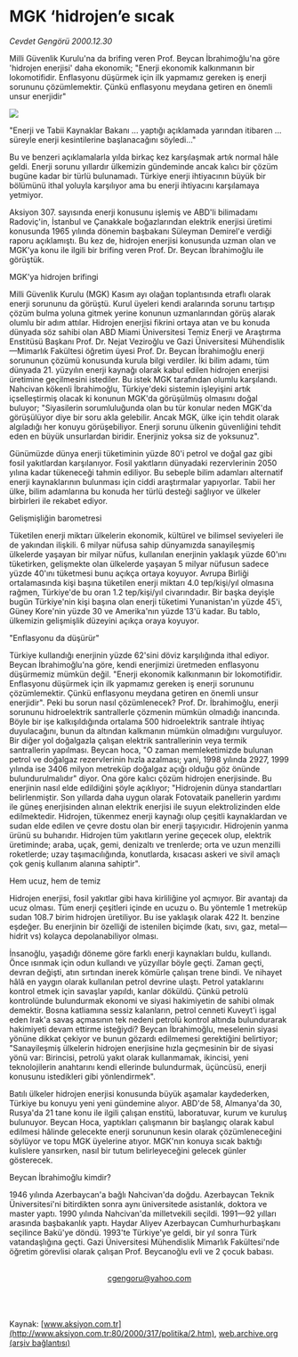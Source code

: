 # MGK ‘hidrojen’e sıcak

*Cevdet Gengörü 2000.12.30*

<div>
 <p class="spot">
  Milli Güvenlik Kurulu'na da brifing veren Prof. Beycan İbrahimoğlu'na göre 'hidrojen enerjisi' daha ekonomik; "Enerji ekonomik kalkınmanın bir lokomotifidir. Enflasyonu düşürmek için ilk yapmamız gereken iş enerji sorununu çözümlemektir. Çünkü enflasyonu meydana getiren en önemli unsur enerjidir"
 </p>
 <p class="metin">
 </p>
 <img border="0" src="/web/20020329050140im_/http://www.aksiyon.com.tr/2000/317/resimler/MGK.jpg"/>
 <p class="metin">
  "Enerji ve Tabii Kaynaklar Bakanı ... yaptığı açıklamada yarından itibaren ... süreyle enerji kesintilerine başlanacağını söyledi..."
 </p>
 <p class="metin">
  Bu ve benzeri açıklamalarla yılda birkaç kez karşılaşmak artık normal hâle geldi. Enerji sorunu yıllardır ülkemizin gündeminde ancak kalıcı bir çözüm bugüne kadar bir türlü bulunamadı. Türkiye enerji ihtiyacının büyük bir bölümünü ithal yoluyla karşılıyor ama bu enerji ihtiyacını karşılamaya yetmiyor.
 </p>
 <p class="metin">
  Aksiyon 307. sayısında enerji konusunu işlemiş ve ABD'li bilimadamı Radoviç'in, İstanbul ve Çanakkale boğazlarından elektrik enerjisi üretimi konusunda 1965 yılında dönemin başbakanı Süleyman Demirel'e verdiği raporu açıklamıştı. Bu kez de, hidrojen enerjisi konusunda uzman olan ve MGK'ya konu ile ilgili bir brifing veren Prof. Dr. Beycan İbrahimoğlu ile görüştük.
 </p>
 <p class="metin">
  MGK'ya hidrojen brifingi
 </p>
 <p class="metin">
  Milli Güvenlik Kurulu (MGK) Kasım ayı olağan toplantısında etraflı olarak enerji sorununu da görüştü. Kurul üyeleri kendi aralarında sorunu tartışıp çözüm bulma yoluna gitmek yerine konunun uzmanlarından görüş alarak olumlu bir adım attılar. Hidrojen enerjisi fikrini ortaya atan ve bu konuda dünyada söz sahibi olan ABD Miami Üniversitesi Temiz Enerji ve Araştırma Enstitüsü Başkanı Prof. Dr. Nejat Veziroğlu ve Gazi Üniversitesi Mühendislik—Mimarlık Fakültesi öğretim üyesi Prof. Dr. Beycan İbrahimoğlu enerji sorununun çözümü konusunda kurula bilgi verdiler. İki bilim adamı, tüm dünyada 21. yüzyılın enerji kaynağı olarak kabul edilen hidrojen enerjisi üretimine geçilmesini istediler. Bu istek MGK tarafından olumlu karşılandı. Nahcivan kökenli İbrahimoğlu, Türkiye'deki sistemin işleyişini artık içselleştirmiş olacak ki konunun MGK'da görüşülmüş olmasını doğal buluyor; "Siyasilerin sorumluluğunda olan bu tür konular neden MGK'da görüşülüyor diye bir soru akla gelebilir. Ancak MGK, ülke için tehdit olarak algıladığı her konuyu görüşebiliyor. Enerji sorunu ülkenin güvenliğini tehdit eden en büyük unsurlardan biridir. Enerjiniz yoksa siz de yoksunuz".
 </p>
 <p class="metin">
  Günümüzde dünya enerji tüketiminin yüzde 80'i petrol ve doğal gaz gibi fosil yakıtlardan karşılanıyor. Fosil yakıtların dünyadaki rezervlerinin 2050 yılına kadar tükeneceği tahmin ediliyor. Bu sebeple bilim adamları alternatif enerji kaynaklarının bulunması için ciddi araştırmalar yapıyorlar. Tabii her ülke, bilim adamlarına bu konuda her türlü desteği sağlıyor ve ülkeler birbirleri ile rekabet ediyor.
 </p>
 <p class="metin">
  Gelişmişliğin barometresi
 </p>
 <p class="metin">
  Tüketilen enerji miktarı ülkelerin ekonomik, kültürel ve bilimsel seviyeleri ile de yakından ilişkili. 6 milyar nüfusa sahip dünyamızda sanayileşmiş ülkelerde yaşayan bir milyar nüfus, kullanılan enerjinin yaklaşık yüzde 60'ını tüketirken, gelişmekte olan ülkelerde yaşayan 5 milyar nüfusun sadece yüzde 40'ını tüketmesi bunu açıkça ortaya koyuyor. Avrupa Birliği ortalamasında kişi başına tüketilen enerji miktarı 4.0 tep/kişi/yıl olmasına rağmen, Türkiye'de bu oran 1.2 tep/kişi/yıl civarındadır. Bir başka deyişle bugün Türkiye'nin kişi başına olan enerji tüketimi Yunanistan'ın yüzde 45'i, Güney Kore'nin yüzde 30 ve Amerika'nın yüzde 13'ü kadar. Bu tablo, ülkemizin gelişmişlik düzeyini açıkça oraya koyuyor.
 </p>
 <p class="metin">
  "Enflasyonu da düşürür"
 </p>
 <p class="metin">
  Türkiye kullandığı enerjinin yüzde 62'sini döviz karşılığında ithal ediyor. Beycan İbrahimoğlu'na göre, kendi enerjimizi üretmeden enflasyonu düşürmemiz mümkün değil. "Enerji ekonomik kalkınmanın bir lokomotifidir. Enflasyonu düşürmek için ilk yapmamız gereken iş enerji sorununu çözümlemektir. Çünkü enflasyonu meydana getiren en önemli unsur enerjidir". Peki bu sorun nasıl çözümlenecek? Prof. Dr. İbrahimoğlu, enerji sorununu hidroelektrik santrallerle çözmenin mümkün olmadığı inancında. Böyle bir işe kalkışıldığında ortalama 500 hidroelektrik santrale ihtiyaç duyulacağını, bunun da altından kalkmanın mümkün olmadığını vurguluyor. Bir diğer yol doğalgazla çalışan elektrik santrallerinin veya termik santrallerin yapılması. Beycan hoca, "O zaman memleketimizde bulunan petrol ve doğalgaz rezervlerinin hızla azalması; yani, 1998 yılında 2927, 1999 yılında ise 3406 milyon metreküp doğalgaz açığı olduğu göz önünde bulundurulmalıdır" diyor. Ona göre kalıcı çözüm hidrojen enerjisinde. Bu enerjinin nasıl elde edildiğini şöyle açıklıyor; "Hidrojenin dünya standartları belirlenmiştir. Son yıllarda daha uygun olarak Fotovataik panellerin yardımı ile güneş enerjisinden alınan elektrik enerjisi ile suyun elektrolizinden elde edilmektedir. Hidrojen, tükenmez enerji kaynağı olup çeşitli kaynaklardan ve sudan elde edilen ve çevre dostu olan bir enerji taşıyıcıdır. Hidrojenin yanma ürünü su buharıdır. Hidrojen tüm yakıtların yerine geçecek olup, elektrik üretiminde; araba, uçak, gemi, denizaltı ve trenlerde; orta ve uzun menzilli roketlerde; uzay taşımacılığında, konutlarda, kısacası askeri ve sivil amaçlı çok geniş kullanım alanına sahiptir".
 </p>
 <p class="metin">
  Hem ucuz, hem de temiz
 </p>
 <p class="metin">
  Hidrojen enerjisi, fosil yakıtlar gibi hava kirliliğine yol açmıyor. Bir avantajı da ucuz olması. Tüm enerji çeşitleri içinde en ucuzu o. Bu yöntemle 1 metreküp sudan 108.7 birim hidrojen üretiliyor. Bu ise yaklaşık olarak 422 lt. benzine eşdeğer. Bu enerjinin bir özelliği de istenilen biçimde (katı, sıvı, gaz, metal—hidrit vs) kolayca depolanabiliyor olması.
 </p>
 <p class="metin">
  İnsanoğlu, yaşadığı döneme göre farklı enerji kaynakları buldu, kullandı. Önce ısınmak için odun kullandı ve yüzyıllar böyle geçti. Zaman geçti, devran değişti, atın sırtından inerek kömürle çalışan trene bindi. Ve nihayet hâlâ en yaygın olarak kullanılan petrol devrine ulaştı. Petrol yataklarını kontrol etmek için savaşlar yapıldı, kanlar döküldü. Çünkü petrolü kontrolünde bulundurmak ekonomi ve siyasi hakimiyetin de sahibi olmak demektir. Bosna katliamına sessiz kalanların, petrol cenneti Kuveyt'i işgal eden Irak'a savaş açmasının tek nedeni petrolü kontrol altında bulundurarak hakimiyeti devam ettirme isteğiydi? Beycan İbrahimoğlu, meselenin siyasi yönüne dikkat çekiyor ve bunun gözardı edilmemesi gerektiğini belirtiyor; "Sanayileşmiş ülkelerin hidrojen enerjisine hızla geçmesinin bir de siyasi yönü var: Birincisi, petrolü yakıt olarak kullanmamak, ikincisi, yeni teknolojilerin anahtarını kendi ellerinde bulundurmak, üçüncüsü, enerji konusunu istedikleri gibi yönlendirmek".
 </p>
 <p class="metin">
  Batılı ülkeler hidrojen enerjisi konusunda büyük aşamalar kaydederken, Türkiye bu konuyu yeni yeni gündemine alıyor. ABD'de 58, Almanya'da 30, Rusya'da 21 tane konu ile ilgili çalışan enstitü, laboratuvar, kurum ve kuruluş bulunuyor. Beycan Hoca, yaptıkları çalışmanın bir başlangıç olarak kabul edilmesi hâlinde gelecekte enerji sorununun kesin olarak çözümleneceğini söylüyor ve topu MGK üyelerine atıyor. MGK'nın konuya sıcak baktığı kulislere yansırken, nasıl bir tutum belirleyeceğini gelecek günler gösterecek.
 </p>
 <p class="metin">
 </p>
 <p class="arabaslik">
  Beycan İbrahimoğlu kimdir?
 </p>
 <p class="metin">
  1946 yılında Azerbaycan'a bağlı Nahcivan'da doğdu. Azerbaycan Teknik Üniversitesi'ni bitirdikten sonra aynı üniversitede asistanlık, doktora ve master yaptı. 1990 yılında Nahcivan'da milletvekili seçildi. 1991—92 yılları arasında başbakanlık yaptı. Haydar Aliyev Azerbaycan Cumhurhurbaşkanı seçilince Bakü'ye döndü. 1993'te Türkiye'ye geldi, bir yıl sonra Türk vatandaşlığına geçti. Gazi Üniversitesi Mühendislik Mimarlık Fakültesi'nde öğretim görevlisi olarak çalışan Prof. Beycanoğlu evli ve 2 çocuk babası.
 </p>
 <br/>
 <center>
  <a class="anaorta" href="http://web.archive.org/web/20020329050140/mailto:cgengoru@yahoo.com">
   cgengoru@yahoo.com
  </a>
 </center>
 <br/>
 <br/>
 <br/>
</div>

Kaynak: [www.aksiyon.com.tr](http://www.aksiyon.com.tr:80/2000/317/politika/2.htm), [web.archive.org (arşiv bağlantısı)](http://web.archive.org/web/20020329050140/http://www.aksiyon.com.tr:80/2000/317/politika/2.htm)

